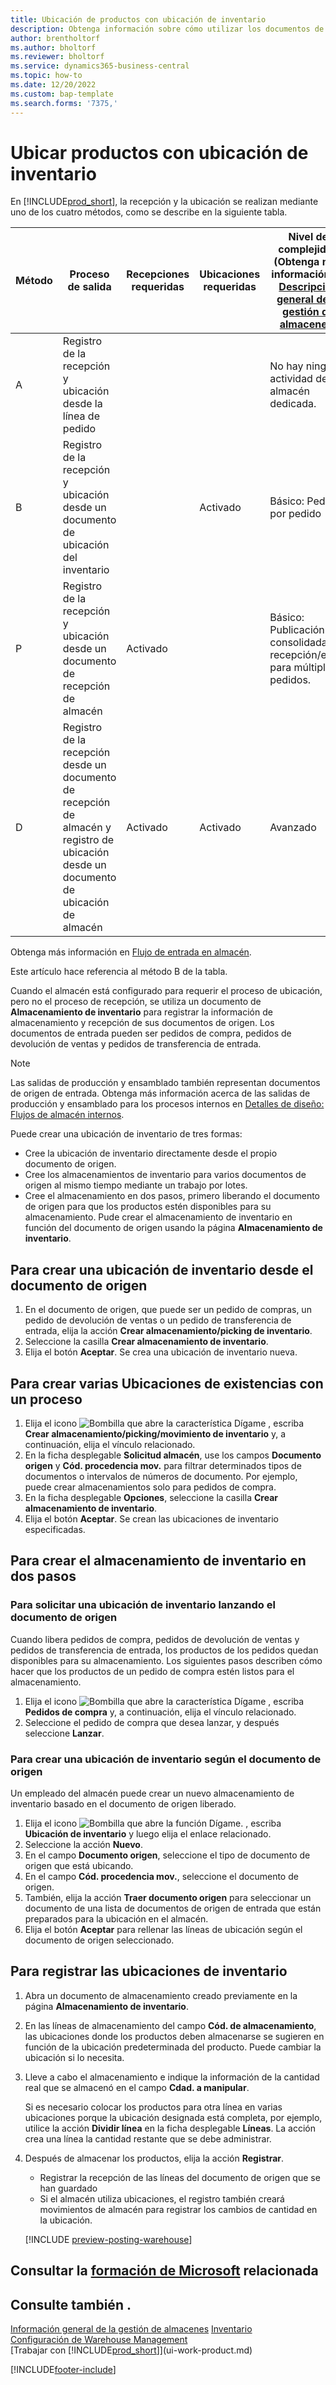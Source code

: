 ```yaml
---
title: Ubicación de productos con ubicación de inventario
description: Obtenga información sobre cómo utilizar los documentos de almacenamiento de inventario para registrar y publicar información de almacenamiento y recepción.
author: brentholtorf
ms.author: bholtorf
ms.reviewer: bholtorf
ms.service: dynamics365-business-central
ms.topic: how-to
ms.date: 12/20/2022
ms.custom: bap-template
ms.search.forms: '7375,'
---
```

# <a name="put-items-away-with-inventory-put-aways"></a><a name="put-items-away-with-inventory-put-aways"></a><a name="put-items-away-with-inventory-put-aways"></a><a name="put-items-away-with-inventory-put-aways"></a>Ubicar productos con ubicación de inventario

En [!INCLUDE[prod_short](includes/prod_short.md)], la recepción y la ubicación se realizan mediante uno de los cuatro métodos, como se describe en la siguiente tabla.

|Método|Proceso de salida|Recepciones requeridas|Ubicaciones requeridas|Nivel de complejidad (Obtenga más información en [Descripción general de la gestión de almacenes](design-details-warehouse-management.md))|  
|------------|---------------------|--------------|----------------|------------|  
|A|Registro de la recepción y ubicación desde la línea de pedido|||No hay ninguna actividad de almacén dedicada.|  
|B|Registro de la recepción y ubicación desde un documento de ubicación del inventario||Activado|Básico: Pedido por pedido|  
|P|Registro de la recepción y ubicación desde un documento de recepción de almacén|Activado||Básico: Publicación consolidada de recepción/envío para múltiples pedidos.|  
|D|Registro de la recepción desde un documento de recepción de almacén y registro de ubicación desde un documento de ubicación de almacén|Activado|Activado|Avanzado|  

Obtenga más información en [Flujo de entrada en almacén](design-details-inbound-warehouse-flow.md).

Este artículo hace referencia al método B de la tabla.

Cuando el almacén está configurado para requerir el proceso de ubicación, pero no el proceso de recepción, se utiliza un documento de **Almacenamiento de inventario** para registrar la información de almacenamiento y recepción de sus documentos de origen. Los documentos de entrada pueden ser pedidos de compra, pedidos de devolución de ventas y pedidos de transferencia de entrada.

> [!NOTE]
> Las salidas de producción y ensamblado también representan documentos de origen de entrada. Obtenga más información acerca de las salidas de producción y ensamblado para los procesos internos en [Detalles de diseño: Flujos de almacén internos](design-details-internal-warehouse-flows.md).

Puede crear una ubicación de inventario de tres formas:  

* Cree la ubicación de inventario directamente desde el propio documento de origen.  
* Cree los almacenamientos de inventario para varios documentos de origen al mismo tiempo mediante un trabajo por lotes.  
* Cree el almacenamiento en dos pasos, primero liberando el documento de origen para que los productos estén disponibles para su almacenamiento. Pude crear el almacenamiento de inventario en función del documento de origen usando la página **Almacenamiento de inventario**.  

## <a name="to-create-an-inventory-put-away-from-the-source-document"></a><a name="to-create-an-inventory-put-away-from-the-source-document"></a><a name="to-create-an-inventory-put-away-from-the-source-document"></a><a name="to-create-an-inventory-put-away-from-the-source-document"></a>Para crear una ubicación de inventario desde el documento de origen

1. En el documento de origen, que puede ser un pedido de compras, un pedido de devolución de ventas o un pedido de transferencia de entrada, elija la acción **Crear almacenamiento/picking de inventario**.  
2. Seleccione la casilla **Crear almacenamiento de inventario**.
3. Elija el botón **Aceptar**. Se crea una ubicación de inventario nueva.

## <a name="to-create-multiple-inventory-put-aways-with-a-batch-job"></a><a name="to-create-multiple-inventory-put-aways-with-a-batch-job"></a><a name="to-create-multiple-inventory-put-aways-with-a-batch-job"></a><a name="to-create-multiple-inventory-put-aways-with-a-batch-job"></a>Para crear varias Ubicaciones de existencias con un proceso

1. Elija el icono ![Bombilla que abre la característica Dígame](media/ui-search/search_small.png "Dígame qué desea hacer") , escriba **Crear almacenamiento/picking/movimiento de inventario** y, a continuación, elija el vínculo relacionado. 
2. En la ficha desplegable **Solicitud almacén**, use los campos **Documento origen** y **Cód. procedencia mov.** para filtrar determinados tipos de documentos o intervalos de números de documento. Por ejemplo, puede crear almacenamientos solo para pedidos de compra.
3. En la ficha desplegable **Opciones**, seleccione la casilla **Crear almacenamiento de inventario**.
4. Elija el botón **Aceptar**. Se crean las ubicaciones de inventario especificadas.

## <a name="to-create-the-put-away-in-two-steps"></a><a name="to-create-the-put-away-in-two-steps"></a><a name="to-create-the-put-away-in-two-steps"></a><a name="to-create-the-put-away-in-two-steps"></a>Para crear el almacenamiento de inventario en dos pasos

### <a name="to-request-an-inventory-put-away-by-releasing-the-source-document"></a><a name="to-request-an-inventory-put-away-by-releasing-the-source-document"></a><a name="to-request-an-inventory-put-away-by-releasing-the-source-document"></a><a name="to-request-an-inventory-put-away-by-releasing-the-source-document"></a>Para solicitar una ubicación de inventario lanzando el documento de origen

Cuando libera pedidos de compra, pedidos de devolución de ventas y pedidos de transferencia de entrada, los productos de los pedidos quedan disponibles para su almacenamiento. Los siguientes pasos describen cómo hacer que los productos de un pedido de compra estén listos para el almacenamiento.  

1. Elija el icono ![Bombilla que abre la característica Dígame](media/ui-search/search_small.png "Dígame qué desea hacer") , escriba **Pedidos de compra** y, a continuación, elija el vínculo relacionado.
2. Seleccione el pedido de compra que desea lanzar, y después seleccione **Lanzar**.  

### <a name="to-create-an-inventory-put-away-based-on-the-source-document"></a><a name="to-create-an-inventory-put-away-based-on-the-source-document"></a><a name="to-create-an-inventory-put-away-based-on-the-source-document"></a><a name="to-create-an-inventory-put-away-based-on-the-source-document"></a>Para crear una ubicación de inventario según el documento de origen

Un empleado del almacén puede crear un nuevo almacenamiento de inventario basado en el documento de origen liberado.

1. Elija el icono ![Bombilla que abre la función Dígame.](media/ui-search/search_small.png "Dígame qué desea hacer") , escriba **Ubicación de inventario** y luego elija el enlace relacionado.  
2. Seleccione la acción **Nuevo**.  
3. En el campo **Documento origen**, seleccione el tipo de documento de origen que está ubicando.  
4. En el campo **Cód. procedencia mov.**, seleccione el documento de origen.  
5. También, elija la acción **Traer documento origen** para seleccionar un documento de una lista de documentos de origen de entrada que están preparados para la ubicación en el almacén.  
6. Elija el botón **Aceptar** para rellenar las líneas de ubicación según el documento de origen seleccionado.  

## <a name="to-record-the-inventory-put-away"></a><a name="to-record-the-inventory-put-away"></a><a name="to-record-the-inventory-put-away"></a><a name="to-record-the-inventory-put-away"></a>Para registrar las ubicaciones de inventario

1. Abra un documento de almacenamiento creado previamente en la página **Almacenamiento de inventario**.  
2. En las líneas de almacenamiento del campo **Cód. de almacenamiento**, las ubicaciones donde los productos deben almacenarse se sugieren en función de la ubicación predeterminada del producto. Puede cambiar la ubicación si lo necesita.  
3. Lleve a cabo el almacenamiento e indique la información de la cantidad real que se almacenó en el campo **Cdad. a manipular**.

    Si es necesario colocar los productos para otra línea en varias ubicaciones porque la ubicación designada está completa, por ejemplo, utilice la acción **Dividir línea** en la ficha desplegable **Líneas**. La acción crea una línea la cantidad restante que se debe administrar.  
4. Después de almacenar los productos, elija la acción **Registrar**.  

    * Registrar la recepción de las líneas del documento de origen que se han guardado
    * Si el almacén utiliza ubicaciones, el registro también creará movimientos de almacén para registrar los cambios de cantidad en la ubicación.

    [!INCLUDE [preview-posting-warehouse](includes/preview-posting-warehouse.md)]

## <a name="see-related-microsoft-training"></a><a name="see-related-microsoft-training"></a><a name="see-related-microsoft-training"></a><a name="see-related-microsoft-training"></a>Consultar la [formación de Microsoft](/training/modules/receive-put-away-items/) relacionada

## <a name="see-also"></a><a name="see-also"></a><a name="see-also"></a><a name="see-also"></a>Consulte también .

[Información general de la gestión de almacenes](design-details-warehouse-management.md)
[Inventario](inventory-manage-inventory.md)  
[Configuración de Warehouse Management](warehouse-setup-warehouse.md)  
[Trabajar con [!INCLUDE[prod_short](includes/prod_short.md)]](ui-work-product.md)  


[!INCLUDE[footer-include](includes/footer-banner.md)]
